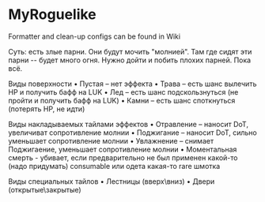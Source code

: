 MyRoguelike
===========
Formatter and clean-up configs can be found in Wiki

Суть: есть злые парни. Они будут мочить "молнией". Там где сидят эти парни -- будет много огня.
Нужно дойти и побить плохих парней. Пока всё.


Виды поверхности
•   Пустая – нет эффекта
•   Трава – есть шанс вылечить HP и получить бафф на LUK
•   Лед – есть шанс подскользнуться (не пройти и получить бафф на LUK)
•   Камни – есть шанс споткнуться (потерять HP, не идти)

Виды накладываемых тайлами эффектов
•   Отравление – наносит DoT, увеличиват сопротивление молнии
•   Поджигание – наносит DoT, сильно уменьшает сопротивление молнии
•   Увлажнение – снимает Поджигаение, уменьшает сопротивление молнии
•   Моментальная смерть - убивает, если предварительно не был применен какой-то (надо придумать) consumable или одета какая-то rare шмотка

Виды специальных тайлов
•   Лестницы (вверх\вниз)
•   Двери (открытые\закрытые)

